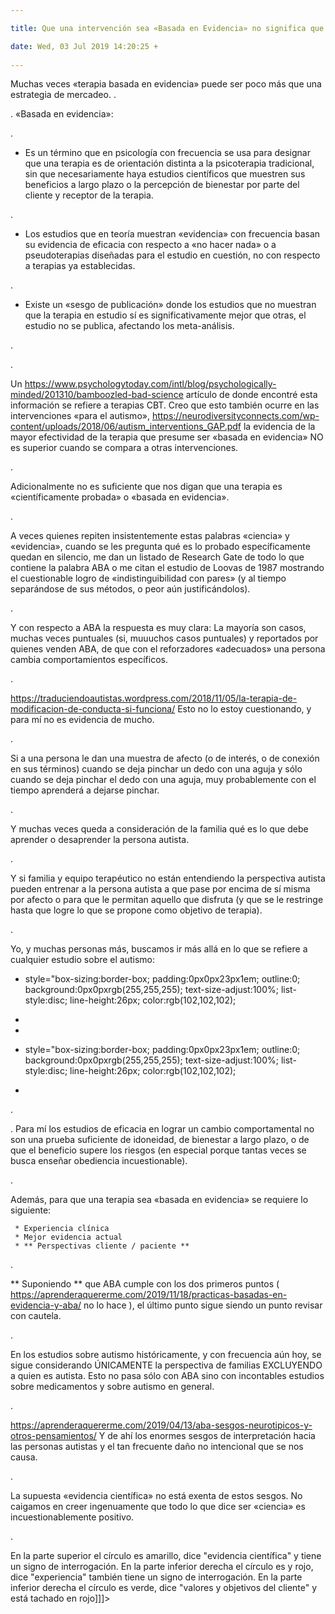 ```yaml
---

title: Que una intervención sea «Basada en Evidencia» no significa que sea buena

date: Wed, 03 Jul 2019 14:20:25 +
 
---
```

Muchas veces «terapia basada en evidencia» puede ser poco más que una estrategia de mercadeo.
.

.
«Basada en evidencia»:

.
- Es un término que en psicología con frecuencia se usa para designar que una terapia es de orientación distinta a la psicoterapia tradicional, sin que necesariamente haya estudios científicos que muestren sus beneficios a largo plazo o la percepción de bienestar por parte del cliente y receptor de la terapia.

.
- Los estudios que en teoría muestran «evidencia» con frecuencia basan su evidencia de eficacia con respecto a «no hacer nada» o a pseudoterapias diseñadas para el estudio en cuestión, no con respecto a terapias ya establecidas.

.
- Existe un «sesgo de publicación» donde los estudios que no muestran que la terapia en estudio sí es significativamente mejor que otras, el estudio no se publica, afectando los meta-análisis.

.

.

Un  https://www.psychologytoday.com/intl/blog/psychologically-minded/201310/bamboozled-bad-science artículo de donde encontré esta información se refiere a terapias CBT. Creo que esto también ocurre en las intervenciones «para el autismo»,  https://neurodiversityconnects.com/wp-content/uploads/2018/06/autism_interventions_GAP.pdf la evidencia de la mayor efectividad de la terapia que presume ser «basada en evidencia» NO es superior cuando se compara a otras intervenciones.

.

Adicionalmente no es suficiente que nos digan que una terapia es «científicamente probada» o «basada en evidencia».

.

A veces quienes repiten insistentemente estas palabras «ciencia» y «evidencia», cuando se les pregunta qué es lo probado específicamente quedan en silencio, me dan un listado de Research Gate de todo lo que contiene la palabra ABA o me citan el estudio de Loovas de 1987 mostrando el cuestionable logro de «indistinguibilidad con pares» (y al tiempo separándose de sus métodos, o peor aún justificándolos).

.

Y con respecto a ABA la respuesta es muy clara: La mayoría son casos, muchas veces puntuales (si, muuuchos casos puntuales) y reportados por quienes venden ABA, de que con el reforzadores «adecuados» una persona cambia comportamientos específicos.

.

 https://traduciendoautistas.wordpress.com/2018/11/05/la-terapia-de-modificacion-de-conducta-si-funciona/ Esto no lo estoy cuestionando, y para mí no es evidencia de mucho.

.

Si a una persona le dan una muestra de afecto (o de interés, o de conexión en sus términos) cuando se deja pinchar un dedo con una aguja y sólo cuando se deja pinchar el dedo con una aguja, muy probablemente con el tiempo aprenderá a dejarse pinchar.

.

Y muchas veces queda a consideración de la familia qué es lo que debe aprender o desaprender la persona autista.

.

Y si familia y equipo terapéutico no están entendiendo la perspectiva autista pueden entrenar a la persona autista a que pase por encima de sí misma por afecto o para que le permitan aquello que disfruta (y que se le restringe hasta que logre lo que se propone como objetivo de terapia).

.

Yo, y muchas personas más, buscamos ir más allá en lo que se refiere a cualquier estudio sobre el autismo:
 - style="box-sizing:border-box;  padding:0px0px23px1em;  outline:0; background:0px0pxrgb(255,255,255);   text-size-adjust:100%; list-style:disc; line-height:26px; color:rgb(102,102,102); 
	<li style="box-sizing:border-box;    outline:0; background:0px0px;   text-size-adjust:100%;  <span style="box-sizing:border-box;    outline:0; background:0px0px;   text-size-adjust:100%;  <em style="box-sizing:border-box;outline:0;background:0 0;text-size-adjust:100%;italic; ¿*Para qué se estudia esto?</span> 
 
 - style="box-sizing:border-box;  padding:0px0px23px1em;  outline:0; background:0px0pxrgb(255,255,255);   text-size-adjust:100%; list-style:disc; line-height:26px; color:rgb(102,102,102); 
	<li style="box-sizing:border-box;    outline:0; background:0px0px;   text-size-adjust:100%;  <span style="box-sizing:border-box;    outline:0; background:0px0px;   text-size-adjust:100%;  ¿Qué es lo que se intenta lograr y por qué?</span> 
 
 - style="box-sizing:border-box;  padding:0px0px23px1em;  outline:0; background:0px0pxrgb(255,255,255);   text-size-adjust:100%; list-style:disc; line-height:26px; color:rgb(102,102,102); 
	<li style="box-sizing:border-box;    outline:0; background:0px0px;   text-size-adjust:100%;  <span style="box-sizing:border-box;    outline:0; background:0px0px;   text-size-adjust:100%;  ¿Existen problemas éticos con respecto a estos propósitos, o los medios por los cuales se intenta alcanzarlos?</span> 
 
.

.
Para mí los estudios de eficacia en lograr un cambio comportamental no son una prueba suficiente de idoneidad, de bienestar a largo plazo, o de que el beneficio supere los riesgos (en especial porque tantas veces se busca enseñar obediencia incuestionable).

.

Además, para que una terapia sea «basada en evidencia» se requiere lo siguiente:
 
	 * Experiencia clínica 
	 * Mejor evidencia actual 
	 * ** Perspectivas cliente / paciente ** 
 
.

 ** Suponiendo ** que ABA cumple con los dos primeros puntos ( https://aprenderaquererme.com/2019/11/18/practicas-basadas-en-evidencia-y-aba/ no lo hace ), el último punto sigue siendo un punto revisar con cautela.

.

En los estudios sobre autismo históricamente, y con frecuencia aún hoy, se sigue considerando ÚNICAMENTE la perspectiva de familias EXCLUYENDO a quien es autista. Esto no pasa sólo con ABA sino con incontables estudios sobre medicamentos y sobre autismo en general.

.

 https://aprenderaquererme.com/2019/04/13/aba-sesgos-neurotipicos-y-otros-pensamientos/ Y de ahí los enormes sesgos de interpretación hacia las personas autistas y el tan frecuente daño no intencional que se nos causa.

.

La supuesta «evidencia científica» no está exenta de estos sesgos. No caigamos en creer ingenuamente que todo lo que dice ser «ciencia» es incuestionablemente positivo.

.



En la parte superior el círculo es amarillo, dice "evidencia científica" y tiene un signo de interrogación. En la parte inferior derecha el círculo es y rojo, dice "experiencia" también tiene un signo de interrogación. En la parte inferior derecha el círculo es verde, dice "valores y objetivos del cliente" y está tachado en rojo]]]>
